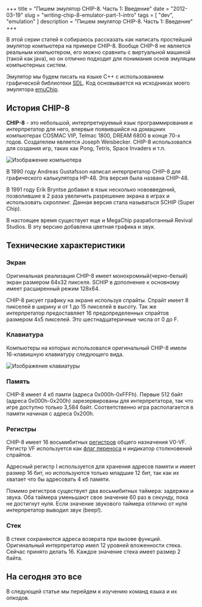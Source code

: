 +++
title = "Пишем эмулятор CHIP-8. Часть 1: Введение"
date = "2012-03-19" 
slug = "writing-chip-8-emulator-part-1-intro"
tags = [ "dev", "emulation" ]
description = "Пишем эмулятор CHIP-8. Часть 1: Введение"
+++

В этой серии статей я собираюсь рассказать как написать простейший эмулятор компьютера на примере CHIP-8.  Вообще CHIP-8 не является реальным компьютером, его можно сравнить с виртуальной машиной (такой как java), но он отлично подходит для понимания основ эмуляции компьютерных систем.

Эмулятор мы будем писать на языке C++ с использованием графической библиотеки [SDL](http://www.libsdl.org/). Код основывается на исходниках моего эмулятора [emuChip](http://code.google.com/p/emuchip/). 

## История CHIP-8

**CHIP-8** - это небольшой, интерпретируемый язык программирования и интерпретатор для него, впервые появившийся на домашних компьютерах COSMAC VIP, Telmac 1800, DREAM 6800 в конце 70-х годов. Создателем является Joseph Weisbecker. CHIP-8 использовался для создания игр, таких как Pong, Tetris, Space Invaders и т.п.

![Изображение компьютера](../../images/writing-chip-8-emulator-part-1-intro/intro.jpg)

<!--more-->

В 1990 году Andreas Gustafsson написал интерпретатор CHIP-8 для графического калькулятора HP-48. Эта версия была названа CHIP-48.

В 1991 году Erik Bryntse добавил в язык несколько нововведений, позволившие в 2 раза увеличить разрешение экрана в играх и использовать скроллинг. Данная версия стала называться SCHIP (Super Chip).

В настоящее время существует еще и MegaChip разработанный Revival Studios. В эту версию добавлена цветная графика и звук.

## Технические характеристики

### Экран
Оригинальная реализация CHIP-8 имеет монохромный(черно-белый) экран размером 64х32 пикселя. SCHIP в дополнение к основному имеет расширенный режим 128x64.

CHIP-8 рисует графику на экране используя спрайты. Спрайт имеет 8 пикселей в ширину и от 1 до 15 пикселей в высоту. Так же интерпретатор предоставляет 16 предопределенных спрайтов размером 4x5 пикселей. Это шестнадцатеричные числа от 0 до F.

### Клавиатура
Компьютеры на которых использовался оригинальный CHIP-8 имели 16-клавишную клавиатуру следующего вида.

![Изображение клавиатуры](../../images/writing-chip-8-emulator-part-1-intro/keys.png)

### Память
CHIP-8 имеет 4 кб памти (адреса 0x000h-0xFFFh). Первые 512 байт (адреса 0x000h-0x200h) зарезервированы для интерпретатора, так что игре доступно только 3,584 байт. Соответственно игра располагается в памяти начиная с адреса 0x200h.

### Регистры
CHIP-8 имеет 16 восьмибитных [регистров](http://ru.wikipedia.org/wiki/Регистр_процессора) общего назначения V0-VF. Регистр VF используется как [флаг переноса](http://ru.wikipedia.org/wiki/Флаг_переноса) и индикатор столкновений спрайтов. 

Адресный регистр I используется для хранения адресов памяти и имеет размер 16 бит, но используются только младшие 12 бит, так как их хватает что бы адресовать 4 кб памяти.

Помимо регистров существует два восьмибитных таймера: задержки и звука. Оба таймера уменьшают свое значение 60 раз в секунду, пока не достигнут нуля. Если значение звукового таймера отлично от нуля интерпретатор выводил звук (beep!).

### Стек
В стеке сохраняются адреса возврата при вызове функций. Оригинальный интерпретатор имел 12 уровней вложенности стека. Сейчас принято делать 16. Каждое значение стека имеет размер 2 байта.

## На сегодня это все

В следующей статье мы перейдем к изучению команд языка и их опкодов.
